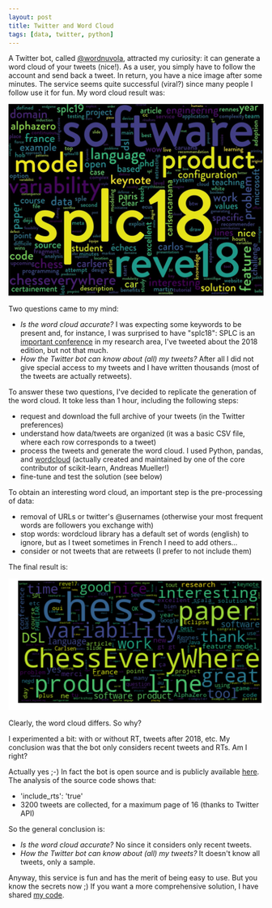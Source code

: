 ```yaml
---
layout: post
title: Twitter and Word Cloud 
tags: [data, twitter, python] 
---
```


A Twitter bot, called [@wordnuvola](https://twitter.com/wordnuvola), attracted my curiosity: it can generate a word cloud of your tweets (nice!). As a user, you simply have to follow the account and send back a tweet. In return, you have a nice image after some minutes. The service seems quite successful (viral?) since many people I follow use it for fun. My word cloud result was:

![Extraction process](/assets/wordcloud-nuvola.png)

Two questions came to my mind:

* *Is the word cloud accurate?* I was expecting some keywords to be present and, for instance, I was surprised to have "splc18": SPLC is an [important conference](http://splc.net) in my research area, I've tweeted about the 2018 edition, but not that much. 
* *How the Twitter bot can know about (all) my tweets?* After all I did not give special access to my tweets and I have written thousands (most of the tweets are actually retweets).

To answer these two questions, I've decided to replicate the generation of the word cloud. It toke less than 1 hour, including the following steps:

* request and download the full archive of your tweets (in the Twitter preferences)
* understand how data/tweets are organized (it was a basic CSV file, where each row corresponds to a tweet)
* process the tweets and generate the word cloud. I used Python, pandas, and [wordcloud](https://amueller.github.io/word_cloud/) (actually created and maintained by one of the core contributor of scikit-learn, Andreas Mueller!)
* fine-tune and test the solution (see below)

To obtain an interesting word cloud, an important step is the pre-processing of data:

* removal of URLs or twitter's @usernames (otherwise your most frequent words are followers you exchange with)
* stop words: wordcloud library has a default set of words (english) to ignore, but as I tweet sometimes in French I need to add others… 
* consider or not tweets that are retweets (I prefer to not include them)



The final result is:

![Extraction process](/assets/wordcloud-my.png)

Clearly, the word cloud differs. So why? 

I experimented a bit: with or without RT, tweets after 2018, etc. My conclusion was that the bot only considers recent tweets and RTs. Am I right? 

Actually yes ;-) In fact the bot is open source and is publicly available [here](https://github.com/defacto133/twitter-wordcloud-bot/blob/master/twitterapi.py). The analysis of the source code shows that:

* 'include_rts': 'true'
* 3200 tweets are collected, for a maximum page of 16 (thanks to Twitter API)

So the general conclusion is: 

- *Is the word cloud accurate?* No since it considers only recent tweets. 
- *How the Twitter bot can know about (all) my tweets?*  It doesn't know all tweets, only a sample. 

Anyway, this service is fun and has the merit of being easy to use. But you know the secrets now ;) If you want a more comprehensive solution, I have shared [my code](https://github.com/acherm/wordcloud-tweets). 








